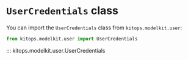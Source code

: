 # `UserCredentials` class

You can import the `UserCredentials` class from `kitops.modelkit.user`:

```python
from kitops.modelkit.user import UserCredentials
```

::: kitops.modelkit.user.UserCredentials